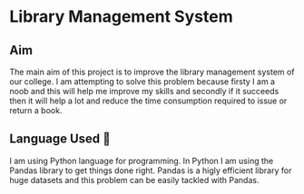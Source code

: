 # Library Management System

## Aim
The main aim of this project is to improve the library management system of our college. I am attempting to solve this problem because firsty I am a noob and this will help me improve my skills and secondly if it succeeds then it will help a lot and reduce the time consumption required to issue or return a book.

## Language Used :snake:
I am using Python language for programming. In Python I am using the Pandas library to get things done right. Pandas is a higly efficient library for huge datasets and this problem can be easily tackled with Pandas.
